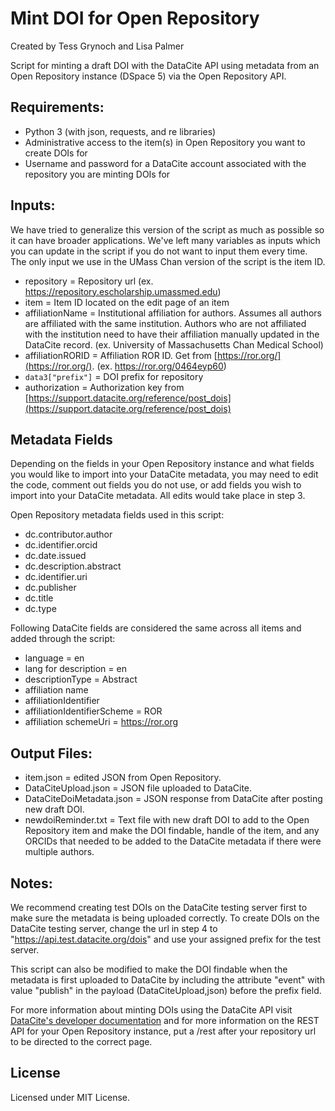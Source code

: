 # Mint DOI for Open Repository
Created by Tess Grynoch and Lisa Palmer

Script for minting a draft DOI with the DataCite API using metadata from an Open Repository instance (DSpace 5) via the Open Repository API. 

## Requirements:
- Python 3 (with json, requests, and re libraries)
- Administrative access to the item(s) in Open Repository you want to create DOIs for
- Username and password for a DataCite account associated with the repository you are minting DOIs for

## Inputs:
We have tried to generalize this version of the script as much as possible so it can have broader applications. We've left many variables as inputs which you can update in the script if you do not want to input them every time. The only input we use in the UMass Chan version of the script is the item ID.

- repository = Repository url (ex. https://repository.escholarship.umassmed.edu)
- item = Item ID located on the edit page of an item
- affiliationName = Institutional affiliation for authors. Assumes all authors are affiliated with the same institution. Authors who are not affiliated with the institution need to have their affiliation manually updated in the DataCite record. (ex. University of Massachusetts Chan Medical School)
- affiliationRORID = Affiliation ROR ID. Get from [https://ror.org/](https://ror.org/). (ex. https://ror.org/0464eyp60)
- `data3["prefix"]` = DOI prefix for repository
- authorization = Authorization key from [https://support.datacite.org/reference/post_dois](https://support.datacite.org/reference/post_dois)

## Metadata Fields
Depending on the fields in your Open Repository instance and what fields you would like to import into your DataCite metadata, you may need to edit the code, comment out fields you do not use, or add fields you wish to import into your DataCite metadata. All edits would take place in step 3.

Open Repository metadata fields used in this script:
- dc.contributor.author
- dc.identifier.orcid
- dc.date.issued
- dc.description.abstract
- dc.identifier.uri
- dc.publisher
- dc.title
- dc.type

Following DataCite fields are considered the same across all items and added through the script:
- language = en
- lang for description = en
- descriptionType = Abstract
- affiliation name
- affiliationIdentifier
- affiliationIdentifierScheme = ROR
- affiliation schemeUri = https://ror.org

## Output Files:
- item.json = edited JSON from Open Repository.
- DataCiteUpload.json = JSON file uploaded to DataCite.
- DataCiteDoiMetadata.json = JSON response from DataCite after posting new draft DOI.
- newdoiReminder.txt = Text file with new draft DOI to add to the Open Repository item and make the DOI findable, handle of the item, and any ORCIDs that needed to be added to the DataCite metadata if there were multiple authors.

## Notes: 
We recommend creating test DOIs on the DataCite testing server first to make sure the metadata is being uploaded correctly. To create DOIs on the DataCite testing server, change the url in step 4 to "https://api.test.datacite.org/dois" and use your assigned prefix for the test server.

This script can also be modified to make the DOI findable when the metadata is first uploaded to DataCite by including the attribute "event" with value "publish" in the payload (DataCiteUpload,json) before the prefix field.

For more information about minting DOIs using the DataCite API visit [DataCite's developer documentation](https://support.datacite.org/docs/api-create-dois) and for more information on the REST API for your Open Repository instance, put a /rest after your repository url to be directed to the correct page.

## License
Licensed under MIT License.
